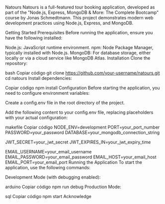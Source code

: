 Natours
Natours is a full-featured tour booking application, developed as part of the "Node.js, Express, MongoDB & More: The Complete Bootcamp" course by Jonas Schmedtmann. This project demonstrates modern web development practices using Node.js, Express, and MongoDB.
 
Getting Started
Prerequisites
Before running the application, ensure you have the following installed:

Node.js: JavaScript runtime environment.
npm: Node Package Manager, typically installed with Node.js.
MongoDB: For database storage, either locally or via a cloud service like MongoDB Atlas.
Installation
Clone the repository:

bash
Copiar código
git clone https://github.com/your-username/natours.git
cd natours
Install dependencies:

Copiar código
npm install
Configuration
Before starting the application, you need to configure environment variables:

Create a config.env file in the root directory of the project.

Add the following content to your config.env file, replacing placeholders with your actual configuration:

makefile
Copiar código
NODE_ENV=development
PORT=your_port_number
PASSWORD=your_password
DATABASE=your_mongodb_connection_string

JWT_SECRET=your_jwt_secret
JWT_EXPIRES_IN=your_jwt_expiry_time

EMAIL_USERNAME=your_email_username
EMAIL_PASSWORD=your_email_password
EMAIL_HOST=your_email_host
EMAIL_PORT=your_email_port
Running the Application
To start the application, use the following commands:

Development Mode (with debugging enabled):

arduino
Copiar código
npm run debug
Production Mode:

sql
Copiar código
npm start
Acknowledge
